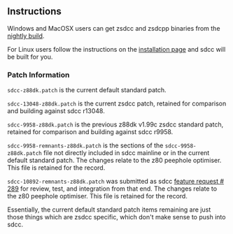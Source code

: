 ## Instructions

Windows and MacOSX users can get zsdcc and zsdcpp binaries from the [nightly build](http://nightly.z88dk.org/).

For Linux users follow the instructions on the [installation page](https://github.com/z88dk/z88dk/wiki/installation) and sdcc will be built for you.

### Patch Information

`sdcc-z88dk.patch` is the current default standard patch.

`sdcc-13048-z88dk.patch` is the current zsdcc patch, retained for comparison and building against sdcc r13048.

`sdcc-9958-z88dk.patch` is the previous z88dk v1.99c zsdcc standard patch, retained for comparison and building against sdcc r9958.

`sdcc-9958-remnants-z88dk.patch` is the sections of the `sdcc-9958-z88dk.patch` file not directly included in sdcc mainline or in the current default standard patch.  The changes relate to the z80 peephole optimiser. This file is retained for the record.

`sdcc-10892-remnants-z88dk.patch` was submitted as sdcc [feature request # 289](https://sourceforge.net/p/sdcc/patches/289/) for review, test, and integration from that end. The changes relate to the z80 peephole optimiser. This file is retained for the record.

Essentially, the current default standard patch items remaining are just those things which are zsdcc specific, which don't make sense to push into sdcc.
